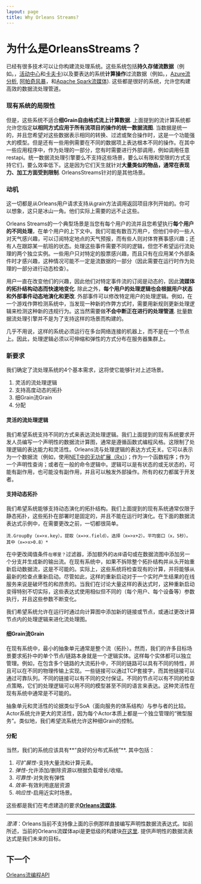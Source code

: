 ```yaml
---
layout: page
title: Why Orleans Streams?
---
```


# 为什么是OrleansStreams？

已经有很多技术可以让你构建流处理系统。这些系统包括**持久存储流数据**（例如。，[活动中心](http://azure.microsoft.com/en-us/services/event-hubs/)和[卡夫卡](http://kafka.apache.org/))以及要表达的系统**计算操作**过流数据（例如。，[Azure流分析](http://azure.microsoft.com/en-us/services/stream-analytics/), [阿帕奇风暴](https://storm.apache.org/)，和[Apache Spark流媒体](https://spark.apache.org/streaming/)). 这些都是很好的系统，允许您构建高效的数据流处理管道。

### 现有系统的局限性

但是，这些系统不适合**细Grain自由格式流上计算数据**. 上面提到的流计算系统都允许您指定**以相同方式应用于所有流项目的操作的统一数据流图**. 当数据是统一的，并且您希望对这些数据表示相同的转换、过滤或聚合操作时，这是一个功能强大的模型。但是还有一些用例需要在不同的数据项上表达根本不同的操作。在其中一些应用程序中，作为处理的一部分，您有时需要进行外部调用，例如调用任意restapi。统一数据流处理引擎要么不支持这些场景，要么以有限和受限的方式支持它们，要么效率低下。这是因为它们天生就针对**大量类似的物品，通常在表现力、加工方面受到限制**. OrleansStreams针对的是其他场景。

### 动机

这一切都是从Orleans用户请求支持从grain方法调用返回项目序列开始的。你可以想象，这只是冰山一角。他们实际上需要的远不止这些。

Orleans Streams的一个典型场景是当您有每个用户的流并且您希望执行**每个用户的不同处理**，在单个用户的上下文中。我们可能有数百万用户，但他们中的一些人对天气感兴趣，可以订阅特定地点的天气预报，而有些人则对体育赛事感兴趣；还有人在跟踪某一航班的状态。处理这些事件需要不同的逻辑，但您不希望运行流处理的两个独立实例。一些用户只对特定的股票感兴趣，而且只有在应用某个外部条件时才感兴趣，这种情况可能不一定是流数据的一部分（因此需要在运行时作为处理的一部分进行动态检查）。

用户一直在改变他们的兴趣，因此他们对特定事件流的订阅是动态的，因此**流媒体的拓扑结构动态而快速地变化**. 除此之外，**每个用户的处理逻辑也会根据用户状态和外部事件动态地演化和更改**. 外部事件可以修改特定用户的处理逻辑。例如，在一个游戏作弊检测系统中，当发现一种新的作弊方式时，需要用新规则更新处理逻辑来检测这种新的违规行为。这当然需要做**不会中断正在进行的处理管道**. 批量数据流处理引擎并不是为了支持这样的场景而构建的。

几乎不用说，这样的系统必须运行在多台网络连接的机器上，而不是在一个节点上。因此，处理逻辑必须以可伸缩和弹性的方式分布在服务器集群上。

### 新要求

我们确定了流处理系统的4个基本需求，这将使它能够针对上述场景。

1.  灵活的流处理逻辑
2.  支持高度动态的拓扑
3.  细Grain流Grain
4.  分配

#### 灵活的流处理逻辑

我们希望系统支持不同的方式来表达流处理逻辑。我们上面提到的现有系统要求开发人员编写一个声明性的数据流计算图，通常是遵循函数式编程风格。这限制了处理逻辑的表达能力和灵活性。Orleans流与处理逻辑的表达方式无关。它可以表示为一个数据流（例如，使用[NET中的无功扩展（Rx）](https://msdn.microsoft.com/en-us/data/gg577609.aspx))；作为一个函数程序；作为一个声明性查询；或者在一般的命令逻辑中。逻辑可以是有状态的或无状态的，可能有副作用，也可能没有副作用，并且可以触发外部操作。所有的权力都属于开发者。

#### 支持动态拓扑

我们希望系统能够支持动态演化的拓扑结构。我们上面提到的现有系统通常仅限于静态拓扑，这些拓扑在部署时是固定的，并且不能在运行时演化。在下面的数据流表达式示例中，在需要更改之前，一切都很简单。

`流.GroupBy（x=>x.key）。提取（x=>x.field）。选择（x=>x+2）。平均窗口（x，5秒）。其中（x=>x>0.8）*`

在中更改阈值条件`在哪里？`过滤器，添加额外的`选择`语句或在数据流图中添加另一个分支并生成新的输出流。在现有系统中，如果不拆除整个拓扑结构并从头开始重新启动数据流，这是不可能的。实际上，这些系统将检查现有的计算，并将能够从最新的检查点重新启动。尽管如此，这样的重新启动对于一个实时产生结果的在线服务来说是破坏性的和昂贵的。当我们在讨论大量这样的表达式时，这种重新启动变得特别不切实际，这些表达式使用相似但不同的（每个用户、每个设备等）参数执行，并且这些参数不断变化。

我们希望系统允许在运行时通过向计算图中添加新的链接或节点，或通过更改计算节点内的处理逻辑来进化流处理图。

#### 细Grain流Grain

在现有系统中，最小的抽象单元通常是整个流（拓扑）。然而，我们的许多目标场景要求拓扑中的单个节点/链路本身就是一个逻辑实体。这样每个实体都可以独立管理。例如，在包含多个链路的大流拓扑中，不同的链路可以具有不同的特性，并且可以在不同的物理传输上实现。一些链接可以通过TCP套接字，而其他链接可以通过可靠队列。不同的链接可以有不同的交付保证。不同的节点可以有不同的检查点策略，它们的处理逻辑可以用不同的模型甚至不同的语言来表达。这种灵活性在现有系统中通常是不可能的。

抽象单元和灵活性的论据类似于SoA（面向服务的体系结构）与参与者的比较。Actor系统允许更大的灵活性，因为每个Actor本质上都是一个独立管理的“微型服务”。类似地，我们希望流系统允许这种细Grain的控制。

#### 分配

当然，我们的系统应该具有**“良好的分布式系统”**. 其中包括：

1.  *可扩展性*-支持大量流和计算元素。
2.  *弹性*-允许添加/删除资源以根据负载增长/收缩。
3.  *可靠性*-对失败有弹性
4.  *效率*-有效利用底层资源
5.  *响应性*-启用近实时场景。

这些都是我们在考虑建造的要求[**Orleans流媒体**](index.md).

* * *

*澄清*：Orleans当前不支持像上面的示例那样直接编写声明性数据流表达式。如前所述，当前的Orleans流媒体api是更低级的构建块[在这里](streams_programming_APIs.md). 提供声明性的数据流表达式是我们未来的目标。

## 下一个

[Orleans流编程API](streams_programming_APIs.md)
